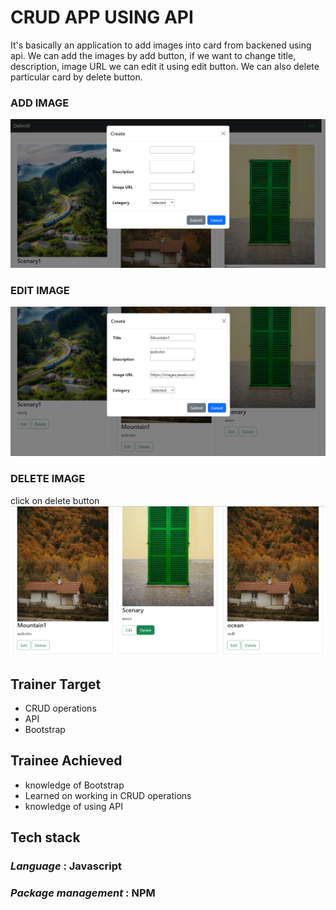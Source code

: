 # **CRUD APP USING API**

It's basically an application to add images into card from backened using api. We can add the images by add button, if we want to change title, description, image URL we can edit it using edit button. We can also delete particular card by delete button.

### ADD IMAGE
![](d1.png)

### EDIT IMAGE
![](d2.png)

### DELETE IMAGE
click on delete button
![](d3.png)

## Trainer Target
- CRUD operations
- API 
- Bootstrap 

## Trainee Achieved
- knowledge of Bootstrap 
- Learned on working in CRUD operations
- knowledge of using API

## Tech stack
### _Language_ : Javascript
### _Package management_ : NPM
